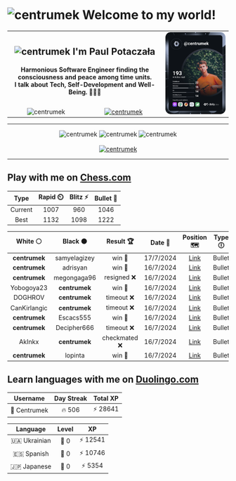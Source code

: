 <h1>
  <img
    src="https://emojis.slackmojis.com/emojis/images/1531849430/4246/blob-sunglasses.gif"
    width="30"
    alt="centrumek"
  />
  Welcome to my world!
</h1>

<table>
  <tbody>
    <tr>
      <td align="center" width="70%" colspan="2">
        <h2>
          <img
            src="https://raw.githubusercontent.com/MartinHeinz/MartinHeinz/master/wave.gif"
            width="30px"
            alt="centrumek"
          />
          I'm Paul Potaczała
        </h2>
        <h4>
          Harmonious Software Engineer finding the consciousness and peace among time units.
          <br/>
          I talk about Tech, Self-Development and Well-Being. 🌿🧘🚀
        </h4>
      </td>
      <td width="30%" rowspan="2">
        <a href="https://app.daily.dev/centrumek">
          <img
            src="./devcard.svg"
            alt="centrumek"
          />
        </a>
      </td>
    </tr>
    <tr align="center">
      <td>
        <img
          src="https://komarev.com/ghpvc/?username=centrumek&label=visitors&color=0e75b6&style=flat"
          alt="centrumek"
        >
      </td>
      <td>
        <a href="https://stackoverflow.com/users/14496012/centrumek">
          <img
            src="https://stackoverflow.com/users/flair/14496012.png?theme=dark"
            alt="centrumek"
          >
        </a>
      </td>
    </tr>
  </tbody>
</table>

---
<div align="center">
  <img 
    src="https://github-readme-stats.vercel.app/api?username=centrumek&show_icons=true&count_private=true&theme=dark&hide_border=true&hide=issues,contribs&bg_color=00000000"
    alt="centrumek"
  />
  <img
    src="https://github-readme-stats.vercel.app/api/top-langs/?username=centrumek&layout=compact&hide_border=true&theme=dark&bg_color=00000000&langs_count=6&exclude_repo=air-statistic-app"
    alt="centrumek"
  />
  <img 
    src="https://github-readme-streak-stats.herokuapp.com?user=centrumek&theme=dark&hide_border=true&background=FFFFFF00"
    alt="centrumek"
  />
  <br/>
  <br/>
  <a href="https://www.buymeacoffee.com/centrumek">
    <img
      src="https://cdn.buymeacoffee.com/buttons/v2/default-orange.png"
      height="50"
      width="210"
      alt="centrumek"
    />
  </a>
</div>

---

## Play with me on [Chess.com](https://www.chess.com/member/centrumek)

<div align="center">
<!--START_SECTION:chessStats-->
<!-- Automatically generated with https://github.com/Balastrong/chess-stats-action -->

| Type | Rapid ⏲️ | Blitz ⚡ | Bullet 🔫 |
|:---:|:---:|:---:|:---:|
| Current | 1007 | 960 | 1046 |
| Best | 1132 | 1098 | 1222 |

| White ⚪ | Black ⚫ | Result 🏆 | Date 📅 | Position 🗺️ | Type 🕕 |
|:---:|:---:|:---:|:---:|:---:|:---:|
| **centrumek** | samyelagizey | win 🥇 | 17/7/2024 | <a href="http://www.ee.unb.ca/cgi-bin/tervo/fen.pl?select=r4r2/8/2k2b2/p1p1p2n/3pP1pP/3Pq1P1/K3B3/2N5 b - -">Link</a> | Bullet |
| **centrumek** | adrisyan | win 🥇 | 16/7/2024 | <a href="http://www.ee.unb.ca/cgi-bin/tervo/fen.pl?select=7r/7p/pk3bp1/1pB1n3/6P1/P4PK1/6BP/2R5 b - -">Link</a> | Bullet |
| **centrumek** | megongaga96 | resigned ❌ | 16/7/2024 | <a href="http://www.ee.unb.ca/cgi-bin/tervo/fen.pl?select=7k/p6p/3p3P/3r4/5K2/8/8/1q6 w - -">Link</a> | Bullet |
| Yobogoya23 | **centrumek** | win 🥇 | 16/7/2024 | <a href="http://www.ee.unb.ca/cgi-bin/tervo/fen.pl?select=4R3/Bbk3pp/2p1Bp1n/1p6/8/2P5/P1P2PPP/3r2K1 w - -">Link</a> | Bullet |
| DOGHROV | **centrumek** | timeout ❌ | 16/7/2024 | <a href="http://www.ee.unb.ca/cgi-bin/tervo/fen.pl?select=8/8/8/5k1p/4N2r/4qPpP/6K1/8 b - -">Link</a> | Bullet |
| CanKirlangic | **centrumek** | timeout ❌ | 16/7/2024 | <a href="http://www.ee.unb.ca/cgi-bin/tervo/fen.pl?select=3R4/8/8/8/2P1k3/8/P7/6K1 b - -">Link</a> | Bullet |
| **centrumek** | Escacs555 | win 🥇 | 16/7/2024 | <a href="http://www.ee.unb.ca/cgi-bin/tervo/fen.pl?select=8/R4pk1/P3b3/8/4K3/7p/r7/8 b - -">Link</a> | Bullet |
| **centrumek** | Decipher666 | timeout ❌ | 16/7/2024 | <a href="http://www.ee.unb.ca/cgi-bin/tervo/fen.pl?select=2rq1rk1/1p3pp1/7p/4P1P1/1p1p1P2/3Q4/PP6/R3K2R w KQ -">Link</a> | Bullet |
| AkInkx | **centrumek** | checkmated ❌ | 16/7/2024 | <a href="http://www.ee.unb.ca/cgi-bin/tervo/fen.pl?select=8/8/p2Q4/kp3K2/1Q6/8/8/8 b - -">Link</a> | Bullet |
| **centrumek** | lopinta | win 🥇 | 16/7/2024 | <a href="http://www.ee.unb.ca/cgi-bin/tervo/fen.pl?select=8/5p1k/7p/p2Pp3/q2pPPP1/4b2P/2R1K1B1/8 b - -">Link</a> | Bullet |

<!--END_SECTION:chessStats-->
</div>

## Learn languages with me on [Duolingo.com](https://www.duolingo.com/profile/Centrumek)

<div align="center">
<!--START_SECTION:duolingoStats-->
<!-- Automatically generated with https://github.com/centrumek/duolingo-readme-stats-->

| Username | Day Streak | Total XP |
|:---:|:---:|:---:|
| 👤 Centrumek | 🔥 506 | ⚡ 28641 |

| Language | Level | XP |
|:---:|:---:|:---:|
| 🇺🇦 Ukrainian | 👑 0 | ⚡ 12541 |
| 🇪🇸 Spanish | 👑 0 | ⚡ 10746 |
| 🇯🇵 Japanese | 👑 0 | ⚡ 5354 |

<!--END_SECTION:duolingoStats-->
</div>
<!--
**centrumek/centrumek** is a ✨ _special_ ✨ repository because its `README.md` (this file) appears on your GitHub profile.

Here are some ideas to get you started:

- 🔭 I’m currently working on ...
- 🌱 I’m currently learning ...
- 👯 I’m looking to collaborate on ...
- 🤔 I’m looking for help with ...
- 💬 Ask me about ...
- 📫 How to reach me: ...
- 😄 Pronouns: ...
- ⚡ Fun fact: ...
-->
